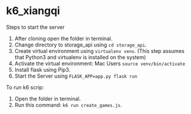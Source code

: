 # k6_xiangqi

Steps to start the server
1. After cloning open the folder in terminal.
2. Change directory to storage_api using ```cd storage_api```.
3. Create virtual environment using ```virtualenv venv```. (This step assumes that Python3 and virtualenv is installed on the system)
4. Activate the virtual environment: Mac Users ```source venv/bin/activate```
5. Install flask using Pip3.
6. Start the Server using ```FLASK_APP=app.py flask run```

To run k6 scrip:
1. Open the folder in terminal.
2. Run this command: ```k6 run create_games.js```.

